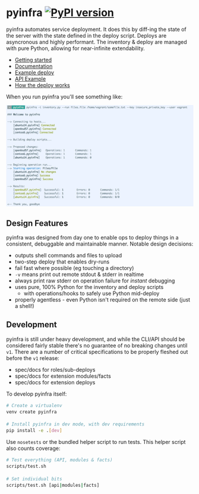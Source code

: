 # pyinfra [![PyPI version](https://badge.fury.io/py/pyinfra.svg)](https://pypi.python.org/pypi/pyinfra)

pyinfra automates service deployment. It does this by diff-ing the state of the server with the state defined in the deploy script. Deploys are asyncronous and highly performant. The inventory & deploy are managed with pure Python, allowing for near-infinite extendability.

+ [Getting started](https://pyinfra.readthedocs.org/getting_started.html)
+ [Documentation](https://pyinfra.readthedocs.org)
+ [Example deploy](example)
+ [API Example](https://pyinfra.readthedocs.org/api_example.html)
+ [How the deploy works](https://pyinfra.readthedocs.org/deploy_process.html)

When you run pyinfra you'll see something like:

![](./docs/example_deploy.png)


## Design Features

pyinfra was designed from day one to enable ops to deploy things in a consistent, debuggable
and maintainable manner. Notable design decisions:

+ outputs shell commands and files to upload
+ two-step deploy that enables dry-runs
+ fail fast where possible (eg touching a directory)
+ `-v` means print out remote stdout & stderr in realtime
+ always print raw stderr on operation failure for _instant_ debugging
+ uses pure, 100% Python for the inventory and deploy scripts
    * with operations/hooks to safely use Python mid-deploy
+ properly agentless - even Python isn't required on the remote side (just a shell!)


## Development

pyinfra is still under heavy development, and while the CLI/API should be considered fairly
stable there's no guarantee of no breaking changes until `v1`. There are a number of critical
specifications to be properly fleshed out before the `v1` release:

+ spec/docs for roles/sub-deploys
+ spec/docs for extension modules/facts
+ spec/docs for extension deploys

To develop pyinfra itself:

```sh
# Create a virtualenv
venv create pyinfra

# Install pyinfra in dev mode, with dev requirements
pip install -e .[dev]
```

Use `nosetests` or the bundled helper script to run tests. This helper script also counts
coverage:

```sh
# Test everything (API, modules & facts)
scripts/test.sh

# Set individual bits
scripts/test.sh [api|modules|facts]
```
